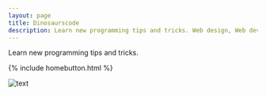 ```yaml
---
layout: page
title: Dinosaurscode
description: Learn new programming tips and tricks. Web design, Web development, HTML5, CSS3, and much more!
---
```


Learn new programming tips and tricks.

{% include homebutton.html %}

![text](http://3.bp.blogspot.com/-lTAFC5iYfWo/UVg5kNTcdAI/AAAAAAAAL00/_FM4OJEp3zw/s1600/blog-joke-1.jpg)
